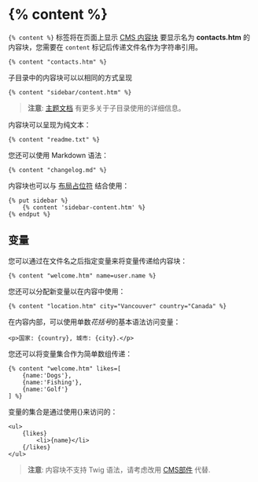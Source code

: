 # {% content %}

`{% content %}` 标签将在页面上显示 [CMS 内容块](../cms/content.md) 要显示名为 **contacts.htm** 的内容块，您需要在 `content` 标记后传递文件名作为字符串引用。

```twig
{% content "contacts.htm" %}
```

子目录中的内容块可以以相同的方式呈现

```twig
{% content "sidebar/content.htm" %}
```

> **注意**:  [主题文档](../cms/themes.md#subdirectories) 有更多关于子目录使用的详细信息。

内容块可以呈现为纯文本：

```twig
{% content "readme.txt" %}
```

您还可以使用 Markdown 语法：

```twig
{% content "changelog.md" %}
```

内容块也可以与 [布局占位符](../cms/layouts.md#placeholders) 结合使用：

```twig
{% put sidebar %}
    {% content 'sidebar-content.htm' %}
{% endput %}
```

## 变量

您可以通过在文件名之后指定变量来将变量传递给内容块：

```twig
{% content "welcome.htm" name=user.name %}
```

您还可以分配新变量以在内容中使用：

```twig
{% content "location.htm" city="Vancouver" country="Canada" %}
```

在内容内部，可以使用单数*花括号*的基本语法访问变量：

```
<p>国家: {country}, 城市: {city}.</p>
```

您还可以将变量集合作为简单数组传递：

```twig
{% content "welcome.htm" likes=[
    {name:'Dogs'},
    {name:'Fishing'},
    {name:'Golf'}
] %}
```

变量的集合是通过使用{}来访问的：

```
<ul>
    {likes}
        <li>{name}</li>
    {/likes}
</ul>
```

> **注意**: 内容块不支持 Twig 语法，请考虑改用 [CMS部件](../cms/partials.md) 代替.
